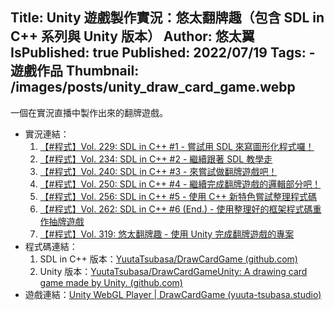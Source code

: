 Title: Unity 遊戲製作實況：悠太翻牌趣（包含 SDL in C++ 系列與 Unity 版本）
Author: 悠太翼
IsPublished: true
Published: 2022/07/19
Tags:
    - 遊戲作品
Thumbnail: /images/posts/unity_draw_card_game.webp
---
一個在實況直播中製作出來的翻牌遊戲。

- 實況連結：
    1. [【#程式】Vol. 229: SDL in C++ #1 - 嘗試用 SDL 來寫圖形化程式囉！](https://www.youtube.com/live/DfqwZvwaeqE?feature=share)
    1. [【#程式】Vol. 234: SDL in C++ #2 - 繼續跟著 SDL 教學走](https://www.youtube.com/live/noSemipy6zc?feature=share)
    1. [【#程式】Vol. 240: SDL in C++ #3 - 來嘗試做翻牌遊戲吧！](https://www.youtube.com/live/87zDRJ_oyHk?feature=share)
    1. [【#程式】Vol. 250: SDL in C++ #4 - 繼續完成翻牌遊戲的邏輯部分吧！](https://www.youtube.com/live/7JLEETIISp4?feature=share)
    1. [【#程式】Vol. 256: SDL in C++ #5 - 使用 C++ 新特色嘗試整理程式碼](https://www.youtube.com/live/87srUdvztmI?feature=share)
    1. [【#程式】Vol. 262: SDL in C++ #6 (End.) - 使用整理好的框架程式碼重作抽牌遊戲](https://www.youtube.com/live/qteyD8zM6RE?feature=share)
    1. [【#程式】Vol. 319: 悠太翻牌趣 - 使用 Unity 完成翻牌遊戲的專案](https://www.youtube.com/live/xSDx8EMlQek?feature=share)
- 程式碼連結：
    1. SDL in C++ 版本：[YuutaTsubasa/DrawCardGame (github.com)](https://github.com/YuutaTsubasa/DrawCardGame)
    1. Unity 版本：[YuutaTsubasa/DrawCardGameUnity: A drawing card game made by Unity. (github.com)](https://github.com/YuutaTsubasa/DrawCardGameUnity)
- 遊戲連結：[Unity WebGL Player | DrawCardGame (yuuta-tsubasa.studio)](https://yuuta-tsubasa.studio/DrawCardGameUnity/)
